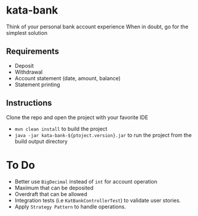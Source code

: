 # kata-bank
Think of your personal bank account experience When in doubt, go for the simplest solution
## Requirements
* Deposit
* Withdrawal
* Account statement (date, amount, balance)
* Statement printing
## Instructions
Clone the repo and open the project with your favorite IDE
* `mvn clean install` to build the project
* `java -jar kata-bank-${ptoject.version}.jar` to run the project from the  build output directory
# To Do
* Better use `BigDecimal` instead of `int` for account operation
* Maximum that can be deposited
* Overdraft that can be allowed
* Integration tests (i.e `KatBankControllerTest`) to validate user stories.
* Apply `Strategy Pattern` to handle operations.
